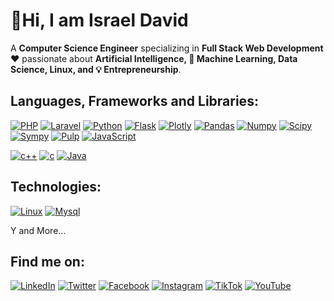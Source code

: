 # 👋Hi, I am Israel David

A **Computer Science Engineer** specializing in **Full Stack Web Development** ❤️ passionate about **Artificial Intelligence, 🤖 Machine Learning, Data Science, Linux, and 💡 Entrepreneurship**.  

## Languages, Frameworks and Libraries:
[![PHP](https://img.shields.io/badge/php-blue?style=for-the-badge&logo=PHP&logoColor=white&labelColor=101010)]()
[![Laravel](https://img.shields.io/badge/laravel-red?style=for-the-badge&logo=Laravel&logoColor=white&labelColor=101010)]()
[![Python](https://img.shields.io/badge/Python-yellow?style=for-the-badge&logo=python&logoColor=white&labelColor=101010)]()
[![Flask](https://img.shields.io/badge/Flask-white?style=for-the-badge&logo=flask&logoColor=white&labelColor=101010)]()
[![Plotly](https://img.shields.io/badge/Plotly-purple?style=for-the-badge&logo=plotly&logoColor=white&labelColor=101010)]()
[![Pandas](https://img.shields.io/badge/Pandas-gray?style=for-the-badge&logo=pandas&logoColor=white&labelColor=101010)]()
[![Numpy](https://img.shields.io/badge/Numpy-blue?style=for-the-badge&logo=numpy&logoColor=white&labelColor=101010)]()
[![Scipy](https://img.shields.io/badge/Scipy-green?style=for-the-badge&logo=scipy&logoColor=white&labelColor=101010)]()
[![Sympy](https://img.shields.io/badge/Sympy-green?style=for-the-badge&logo=sympy&logoColor=white&labelColor=101010)]()
[![Pulp](https://img.shields.io/badge/Pulp-blue?style=for-the-badge&logo=pulp&logoColor=white&labelColor=101010)]()
[![JavaScript](https://img.shields.io/badge/JavaScript-F7DF1E?style=for-the-badge&logo=javascript&logoColor=white&labelColor=101010)]()

[![c++](https://img.shields.io/badge/C++-gray?style=for-the-badge&logo=C&logoColor=white&labelColor=101010)]()
[![c](https://img.shields.io/badge/C-gray?style=for-the-badge&logo=C&logoColor=white&labelColor=101010)]()
[![Java](https://img.shields.io/badge/Java-red?style=for-the-badge&logo=java&logoColor=white&labelColor=101010)]()

## Technologies:
[![Linux](https://img.shields.io/badge/Linux-gree?style=for-the-badge&logo=linux&logoColor=white&labelColor=101010)]()
[![Mysql](https://img.shields.io/badge/MySql-orange?style=for-the-badge&logo=mysql&logoColor=white&labelColor=101010)]()


Y and More...

## Find me on:
[![LinkedIn](https://img.shields.io/badge/LinkedIn-israeldavidvm-0077B5?style=for-the-badge&logo=linkedin&logoColor=white&labelColor=101010)](https://www.linkedin.com/in/israeldavidvm/)
[![Twitter](https://img.shields.io/badge/Twitter-@israeldavidvm-1DA1F2?style=for-the-badge&logo=twitter&logoColor=white&labelColor=101010)](https://twitter.com/israeldavidvm)
[![Facebook](https://img.shields.io/badge/Facebook-israeldavidvm-1877F2?style=for-the-badge&logo=facebook&logoColor=white&labelColor=101010)](https://www.facebook.com/israeldavidvm)
[![Instagram](https://img.shields.io/badge/Instagram-@israeldavidvmv-gray?style=for-the-badge&logo=instagram&logoColor=white&labelColor=101010)](https://www.instagram.com/israeldavidvm/)
[![TikTok](https://img.shields.io/badge/TikTok-@israeldavidvm-E4405F?style=for-the-badge&logo=tiktok&logoColor=white&labelColor=101010)](https://www.tiktok.com/@israeldavidvm)
[![YouTube](https://img.shields.io/badge/YouTube-@israeldavidvm-FF0000?style=for-the-badge&logo=youtube&logoColor=white&labelColor=101010)](https://www.youtube.com/channel/UCmZLFpEPNdwpJOhal0wry7A)

